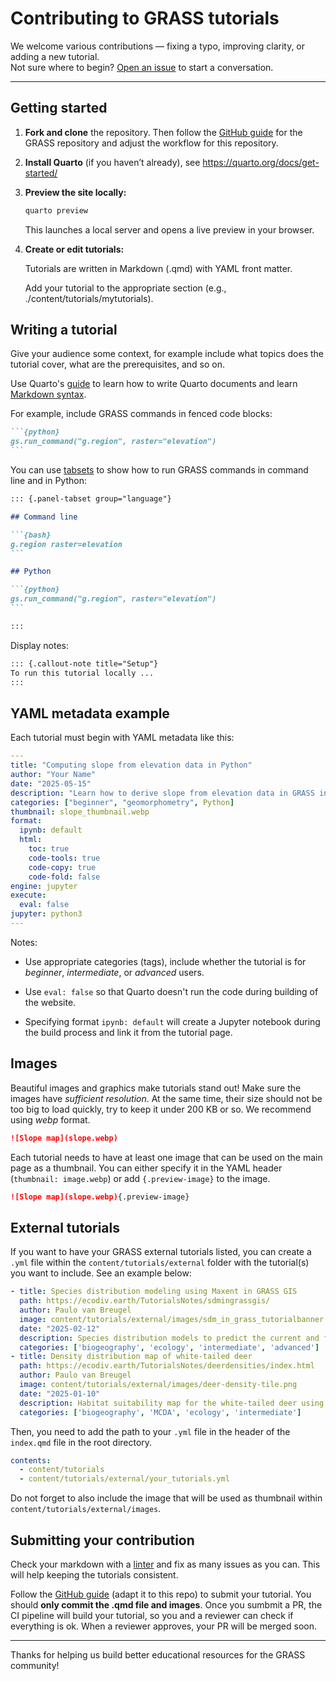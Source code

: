 # Contributing to GRASS tutorials

We welcome various contributions — fixing a typo, improving clarity, or adding a new tutorial.  
Not sure where to begin? [Open an issue](https://github.com/OSGeo/grass-tutorials/issues) to start a conversation.

---

## Getting started

1. **Fork and clone** the repository. Then follow the
[GitHub guide](https://grass.osgeo.org/grass-devel/manuals/github_guide.html) for the GRASS repository and adjust the workflow for this repository.

2. **Install Quarto** (if you haven’t already), see <https://quarto.org/docs/get-started/>

3. **Preview the site locally:**

    ```sh
    quarto preview
    ```

    This launches a local server and opens a live preview in your browser.

4. **Create or edit tutorials:**

    Tutorials are written in Markdown (.qmd) with YAML front matter.

    Add your tutorial to the appropriate section (e.g., ./content/tutorials/mytutorials).

## Writing a tutorial

Give your audience some context, for example include what topics does
the tutorial cover, what are the prerequisites, and so on.

Use Quarto's [guide](https://quarto.org/docs/guide/) to learn how to write
Quarto documents and learn [Markdown syntax](https://quarto.org/docs/authoring/markdown-basics.html).

For example, include GRASS commands in fenced code blocks:

```` markdown
```{python}
gs.run_command("g.region", raster="elevation")
```
````

You can use [tabsets](https://quarto.org/docs/output-formats/html-basics.html#tabsets)
to show how to run GRASS commands in command line and in Python:

```` markdown
::: {.panel-tabset group="language"}

## Command line

```{bash}
g.region raster=elevation
```

## Python

```{python}
gs.run_command("g.region", raster="elevation")
```

:::
````

Display notes:

``` markdown
::: {.callout-note title="Setup"}  
To run this tutorial locally ...  
:::
```

## YAML metadata example

Each tutorial must begin with YAML metadata like this:

```` yaml
---
title: "Computing slope from elevation data in Python"
author: "Your Name"
date: "2025-05-15"
description: "Learn how to derive slope from elevation data in GRASS in a Jupyter Notebook."
categories: ["beginner", "geomorphometry", Python]
thumbnail: slope_thumbnail.webp
format:
  ipynb: default
  html:
    toc: true
    code-tools: true
    code-copy: true
    code-fold: false
engine: jupyter
execute:
  eval: false
jupyter: python3
---

````

Notes:

- Use appropriate categories (tags), include whether the tutorial is for *beginner*, *intermediate*, or *advanced* users.

- Use `eval: false` so that Quarto doesn't run the code during building of the website.

- Specifying format `ipynb: default` will create a Jupyter notebook during the build process and link it from the tutorial page.

## Images

Beautiful images and graphics make tutorials stand out!
Make sure the images have *sufficient resolution*.
At the same time, their size should not be too big to load quickly, try to keep it under 200 KB or so. We recommend using *webp* format.

``` markdown
![Slope map](slope.webp)
```

Each tutorial needs to have at least one image that can be used on the main page as a thumbnail.
You can either specify it in the YAML header (`thumbnail: image.webp`) or add `{.preview-image}` to the image.

``` markdown
![Slope map](slope.webp){.preview-image}
```

## External tutorials

If you want to have your GRASS external tutorials listed, you can create a `.yml` file
within the `content/tutorials/external` folder with the tutorial(s) you want to include.
See an example below:

``` yaml
- title: Species distribution modeling using Maxent in GRASS GIS
  path: https://ecodiv.earth/TutorialsNotes/sdmingrassgis/
  author: Paulo van Breugel
  image: content/tutorials/external/images/sdm_in_grass_tutorialbanner.png
  date: "2025-02-12"
  description: Species distribution models to predict the current and future distribution of the Almond-eyed Ringlet.
  categories: ['biogeography', 'ecology', 'intermediate', 'advanced']
- title: Density distribution map of white-tailed deer
  path: https://ecodiv.earth/TutorialsNotes/deerdensities/index.html
  author: Paulo van Breugel
  image: content/tutorials/external/images/deer-density-tile.png
  date: "2025-01-10"
  description: Habitat suitability map for the white-tailed deer using spatial multicriteria analysis and spatial disaggregation in GRASS.
  categories: ['biogeography', 'MCDA', 'ecology', 'intermediate']
```

Then, you need to add the path to your `.yml` file in the header of the
`index.qmd` file in the root directory.

``` yaml
contents: 
  - content/tutorials    
  - content/tutorials/external/your_tutorials.yml
```

Do not forget to also include the image that will be used as thumbnail within
`content/tutorials/external/images`. 

## Submitting your contribution

Check your markdown with a [linter](https://dlaa.me/markdownlint/) and fix as many issues as you can. This will help keeping the tutorials consistent.

Follow the [GitHub guide](https://grass.osgeo.org/grass-devel/manuals/github_guide.html)
(adapt it to this repo) to submit your tutorial.
You should **only commit the .qmd file and images**. 
Once you sumbmit a PR, the CI pipeline will build your
tutorial, so you and a reviewer can check if everything is ok.
When a reviewer approves, your PR will be merged soon.

---
Thanks for helping us build better educational resources for the GRASS community!
